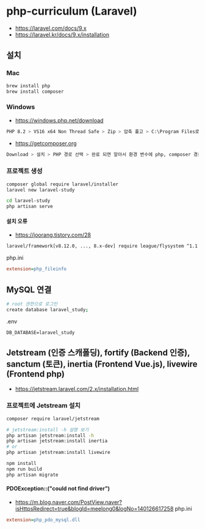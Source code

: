 # php-curriculum (Laravel)
* https://laravel.com/docs/9.x
* https://laravel.kr/docs/9.x/installation

## 설치
### Mac
```sh
brew install php
brew install composer
```

### Windows
* https://windows.php.net/download
```sh
PHP 8.2 > VS16 x64 Non Thread Safe > Zip > 압축 풀고 > C:\Program Files로 이동
```

* https://getcomposer.org
```sh
Download > 설치 > PHP 경로 선택 > 완료 되면 알아서 환경 변수에 php, composer 경로 추가 됨
```

### 프로젝트 생성
```sh
composer global require laravel/installer
laravel new laravel-study

cd laravel-study
php artisan serve
```

#### 설치 오류
* https://joorang.tistory.com/28
```sh
laravel/framework[v8.12.0, ..., 8.x-dev] require league/flysystem ^1.1 -> satisfiable by league/flysystem[1.1.0, ..., 1.x-dev]
```
php.ini
```ini
extension=php_fileinfo
```

## MySQL 연결
```sh
# root 권한으로 로그인
create database laravel_study;
```
.env
```env
DB_DATABASE=laravel_study
```

## Jetstream (인증 스캐폴딩), fortify (Backend 인증), sanctum (토큰), inertia (Frontend Vue.js), livewire (Frontend php)
* https://jetstream.laravel.com/2.x/installation.html
### 프로젝트에 Jetstream 설치
```sh
composer require laravel/jetstream

# jetstream:install -h 설명 보기
php artisan jetstream:install -h
php artisan jetstream:install inertia
# or
php artisan jetstream:install livewire

npm install
npm run build
php artisan migrate
```

#### PDOException::("could not find driver")
* https://m.blog.naver.com/PostView.naver?isHttpsRedirect=true&blogId=meelong0&logNo=140126617258
php.ini
```ini
extension=php_pdo_mysql.dll
```
